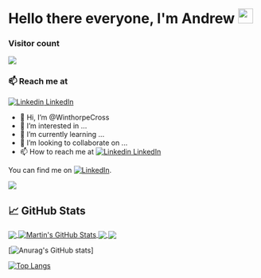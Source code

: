 
# Hello there everyone, I'm Andrew <img src="https://birderstorage.blob.core.windows.net/domain/wave.gif" width="30px" height="30px" />



### Visitor count
<img src="https://profile-counter.glitch.me/WinthorpeCross/count.svg" />

### 📫 Reach me at 
<!-- ![Twitter Follow](https://img.shields.io/twitter/follow/vansh_kapoor_?style=social) -->
[![Linkedin](https://i.stack.imgur.com/gVE0j.png) LinkedIn](https://www.linkedin.com/in/andrewstuartcross/)



- 👋 Hi, I’m @WinthorpeCross
- 👀 I’m interested in ...
- 🌱 I’m currently learning ...
- 💞️ I’m looking to collaborate on ...
- 📫 How to reach me at  [![Linkedin](https://i.stack.imgur.com/gVE0j.png) LinkedIn](https://www.linkedin.com/in/andrewstuartcross/)

<!-- Actual text -->

You can find me on [![LinkedIn][2.2]][2].

<!-- Icons -->

<!-- [1.2]: http://i.imgur.com/wWzX9uB.png (twitter icon without padding) -->
[2.2]: https://raw.githubusercontent.com/MartinHeinz/MartinHeinz/master/linkedin-3-16.png (LinkedIn icon without padding)

<!-- Links to your social media accounts -->

<!-- [1]: https://twitter.com/... -->
[2]: https://www.linkedin.com/in/andrewstuartcross/

<!---
WinthorpeCross/WinthorpeCross is a ✨ special ✨ repository because its `README.md` (this file) appears on your GitHub profile.
You can click the Preview link to take a look at your changes.
--->

![](https://img.shields.io/badge/<WORD_ON_LEFT>-<WORD_ON_RIGHT>-informational?style=flat&logo=<LOGO_NAME>&logoColor=white&color=2bbc8a)


## &#x1f4c8; GitHub Stats

<a href="https://github.com/MartinHeinz/MartinHeinz">
  <img align="center" src="https://github-readme-stats.vercel.app/api/top-langs/?username=MartinHeinz&hide=java,html,tex&title_color=ffffff&text_color=c9cacc&icon_color=2bbc8a&bg_color=1d1f21&langs_count=3" />
</a>
<a href="https://github.com/MartinHeinz/MartinHeinz">
  <img align="center" src="https://github-readme-stats.vercel.app/api?username=MartinHeinz&show_icons=true&line_height=27&count_private=true&title_color=ffffff&text_color=c9cacc&icon_color=2bbc8a&bg_color=1d1f21" alt="Martin's GitHub Stats" />
</a>

<a href="https://github.com/MartinHeinz/python-project-blueprint">
  <img align="center" src="https://github-readme-stats.vercel.app/api/pin/?username=MartinHeinz&repo=python-project-blueprint&title_color=ffffff&text_color=c9cacc&icon_color=2bbc8a&bg_color=1d1f21" />
</a>

<a href="https://github.com/MartinHeinz/go-project-blueprint">
  <img align="center" src="https://github-readme-stats.vercel.app/api/pin/?username=MartinHeinz&repo=go-project-blueprint&title_color=ffffff&text_color=c9cacc&icon_color=2bbc8a&bg_color=1d1f21" />
</a> 




[![Anurag's GitHub stats](https://github-readme-stats.vercel.app/api?username=WinthorpeCross&show_icons=true)]


[![Top Langs](https://github-readme-stats.vercel.app/api/top-langs/?username=WinthorpeCross)](https://github.com/anuraghazra/github-readme-stats)
